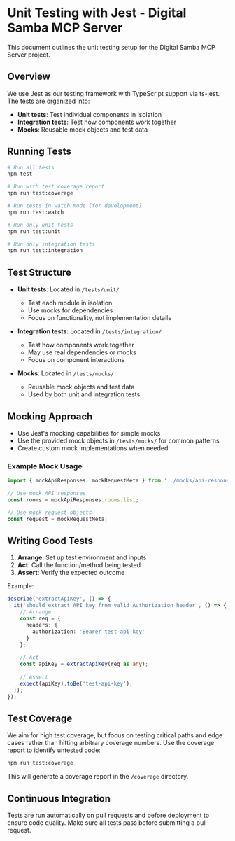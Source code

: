 # Unit Testing with Jest - Digital Samba MCP Server

This document outlines the unit testing setup for the Digital Samba MCP Server project.

## Overview

We use Jest as our testing framework with TypeScript support via ts-jest. The tests are organized into:

- **Unit tests**: Test individual components in isolation
- **Integration tests**: Test how components work together
- **Mocks**: Reusable mock objects and test data

## Running Tests

```bash
# Run all tests
npm test

# Run with test coverage report
npm run test:coverage

# Run tests in watch mode (for development)
npm run test:watch

# Run only unit tests
npm run test:unit

# Run only integration tests
npm run test:integration
```

## Test Structure

- **Unit tests**: Located in `/tests/unit/`
  - Test each module in isolation
  - Use mocks for dependencies
  - Focus on functionality, not implementation details

- **Integration tests**: Located in `/tests/integration/`
  - Test how components work together
  - May use real dependencies or mocks
  - Focus on component interactions

- **Mocks**: Located in `/tests/mocks/`
  - Reusable mock objects and test data
  - Used by both unit and integration tests

## Mocking Approach

- Use Jest's mocking capabilities for simple mocks
- Use the provided mock objects in `/tests/mocks/` for common patterns
- Create custom mock implementations when needed

### Example Mock Usage

```typescript
import { mockApiResponses, mockRequestMeta } from '../mocks/api-responses';

// Use mock API responses
const rooms = mockApiResponses.rooms.list;

// Use mock request objects
const request = mockRequestMeta;
```

## Writing Good Tests

1. **Arrange**: Set up test environment and inputs
2. **Act**: Call the function/method being tested
3. **Assert**: Verify the expected outcome

Example:

```typescript
describe('extractApiKey', () => {
  it('should extract API key from valid Authorization header', () => {
    // Arrange
    const req = {
      headers: {
        authorization: 'Bearer test-api-key'
      }
    };
    
    // Act
    const apiKey = extractApiKey(req as any);
    
    // Assert
    expect(apiKey).toBe('test-api-key');
  });
});
```

## Test Coverage

We aim for high test coverage, but focus on testing critical paths and edge cases rather than hitting arbitrary coverage numbers. Use the coverage report to identify untested code:

```bash
npm run test:coverage
```

This will generate a coverage report in the `/coverage` directory.

## Continuous Integration

Tests are run automatically on pull requests and before deployment to ensure code quality. Make sure all tests pass before submitting a pull request.

